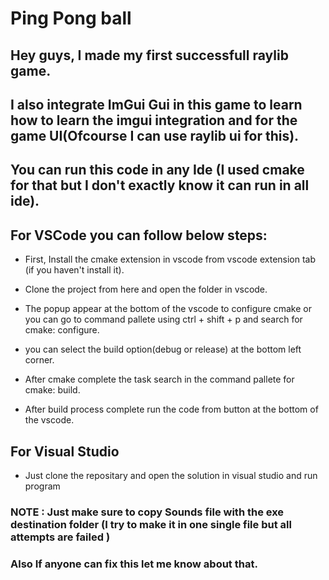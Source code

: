 # Ping Pong ball

## Hey guys, I made my first successfull raylib game.

## I also integrate ImGui Gui in this game to learn how to learn the imgui integration and for the game UI(Ofcourse I can use raylib ui for this).

## You can run this code in any Ide (I used cmake for that but I don't exactly know it can run in all ide).

## For VSCode you can follow below steps:

- First, Install the cmake extension in vscode from vscode extension tab (if you haven't install it).

- Clone the project from here and open the folder in vscode.

- The popup appear at the bottom of the vscode to configure cmake or you can go to command pallete using ctrl + shift + p and search for cmake: configure.

- you can select the build option(debug or release) at the bottom left corner.

- After cmake complete the task search in the command pallete for cmake: build.

- After build process complete run the code from button at the bottom of the vscode.

## For Visual Studio

- Just clone the repositary and open the solution in visual studio and run program

### __NOTE : Just make sure to copy Sounds file with the exe destination folder (I try to make it in one single file but all attempts are failed )__

### Also If anyone can fix this let me know about that.